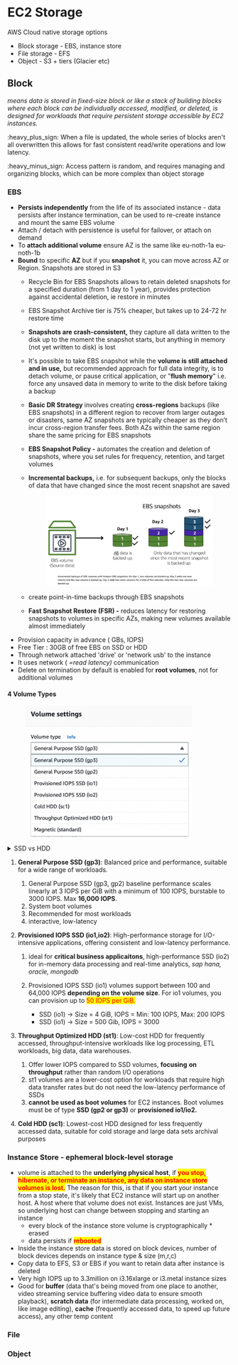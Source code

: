 # EC2 Storage

AWS Cloud native storage options

* Block storage - EBS, instance store
* File storage - EFS
* Object - S3 + tiers (Glacier etc)

## Block

_means data is stored in fixed-size block or like a stack of building blocks where each block can be individually accessed, modified, or deleted, is designed for workloads that require persistent storage accessible by EC2 instances._

:heavy\_plus\_sign: When a file is updated, the whole series of blocks aren't all overwritten this allows for fast consistent read/write operations and low latency.

:heavy\_minus\_sign: Access pattern is random, and requires managing and organizing blocks, which can be more complex than object storage

### EBS&#x20;

* **Persists independently** from the life of its associated instance - data persists after instance termination, can be used to re-create instance and mount the same EBS volume
* Attach / detach with persistence is useful for failover, or attach on demand
* To **attach additional volume**  ensure AZ is the same like eu-noth-1a eu-noth-1b
* **Bound** to specific **AZ** but if you **snapshot** it, you can move across AZ or Region. Snapshots are stored in S3
  * Recycle Bin for EBS Snapshots allows to retain deleted snapshots for a specified duration (from 1 day to 1 year), provides protection against accidental deletion, ie restore in minutes
  * EBS Snapshot Archive tier is 75% cheaper, but takes up to 24-72 hr restore time
  * **Snapshots are crash-consistent,** they capture all data written to the disk up to the moment the snapshot starts, but anything in memory (not yet written to disk) is lost
  * It's possible to take EBS snapshot while the **volume is still attached and in use,** but recommended approach for full data integrity, is to detach volume, or pause critical application, or "**flush memory**" i.e. force any unsaved data in memory to write to the disk before taking a backup
  * **Basic DR Strategy** involves creating **cross-regions** backups (like EBS snapshots) in a different region to recover from larger outages or disasters, same AZ snapshots are typically cheaper as they don’t incur cross-region transfer fees. Both AZs within the same region share the same pricing for EBS snapshots
  * **EBS Snapshot Policy -** automates the creation and deletion of snapshots, where you set rules for frequency, retention, and target volumes
  *   **Incremental backups,** i.e. for subsequent backups, only the blocks of data that have changed since the most recent snapshot are saved

      <div align="left">

      <figure><img src="../../.gitbook/assets/Screenshot 2024-11-04 at 13.19.04.png" alt="" width="375"><figcaption></figcaption></figure>

      </div>
  * create point-in-time backups through EBS snapshots
  * **Fast Snapshot Restore (FSR) -** reduces latency for restoring snapshots to volumes in specific AZs, making new volumes available almost immediately
* Provision capacity in advance ( GBs, IOPS)
* Free Tier : 30GB of free EBS on SSD or HDD
* Through network attached  'drive' or 'network usb'  to the instance
* It uses network ( _=read latency)_ communication
* Delete on termination by default is enabled for **root volumes**, not for additional volumes

#### **4 Volume Types**

<div align="left">

<figure><img src="../../.gitbook/assets/Screenshot 2024-11-04 at 12.01.28.png" alt="" width="375"><figcaption></figcaption></figure>

</div>



<details>

<summary>SSD vs HDD</summary>

Volumes using _solid-state drive (SSD)_ and the older spinning _hard drives (HDDs)_.

* **SSD**: Faster, electronic, ideal for quick access and performance-sensitive applications.
  * Good for high-performance workloads
  * **Small, Frequent Operations**: Ideal for applications requiring many small, frequent read/write operations, such as databases and transactional workloads.
  * **Speed**: Much faster access times because there are no moving parts; data retrieval is instantaneous.
* **HDD**: Slower, mechanical, good for large data storage.
  * Good for large, infrequently accessed data.
  * **Speed**: Slower access times due to mechanical parts (spinning disks and moving read/write heads).

<img src="../../.gitbook/assets/Screenshot 2024-11-04 at 14.10.53.png" alt="" data-size="original">



</details>



1. **General Purpose SSD (gp3)**: Balanced price and performance, suitable for a wide range of workloads.
   1. General Purpose SSD (gp3, gp2) baseline performance scales linearly at 3 IOPS per GiB with a minimum of 100 IOPS, burstable to 3000 IOPS. Max **16,000 IOPS**.
   2. System boot volumes
   3. Recommended for most workloads
   4. interactive, low-latency
2. **Provisioned IOPS SSD (io1,io2)**: High-performance storage for I/O-intensive applications, offering consistent and low-latency performance.
   1. ideal for **critical business applicaitons**, high-performance SSD (io2) for in-memory data processing and real-time analytics, _sap hana, oracle, mongodb_
   2.  Provisioned IOPS SSD (io1) volumes support between 100 and 64,000 IOPS **depending on the volume size**. For io1 volumes, you can provision up to <mark style="color:red;">50 IOPS per GiB.</mark>&#x20;

       * SSD (io1) -> Size = 4 GiB, IOPS = Min: 100 IOPS, Max: 200 IOPS
       * SSD (io1) -> Size = 500 Gib, IOPS = 3000


3. **Throughput Optimized HDD (st1)**: Low-cost HDD for frequently accessed, throughput-intensive workloads like log processing, ETL workloads, big data, data warehouses.
   1. Offer lower IOPS compared to SSD volumes, **focusing** **on throughput** rather than random I/O operations
   2. st1 volumes are a lower-cost option for workloads that require high data transfer rates but do not need the low-latency performance of SSDs
   3. **cannot be used as boot volumes** for EC2 instances. Boot volumes must be of type **SSD (gp2 or gp3)** or **provisioned io1/io2.**
4. **Cold HDD (sc1)**: Lowest-cost HDD designed for less frequently accessed data, suitable for cold storage and large data sets archival purposes

### Instance Store - ephemeral block-level storage

* volume is attached to the **underlying physical host**, if <mark style="color:red;">**you stop, hibernate, or terminate an instance, any data on instance store volumes is lost.**</mark> The reason for this, is that if you start your instance from a stop state, it's likely that EC2 instance will start up on another host. A host where that volume does not exist. Instances are just VMs, so underlying host can change between stopping and starting an instance
  * every block of the instance store volume is cryptographically \* erased
  * data persists if <mark style="color:red;">**rebooted**</mark>
* Inside the instance store data is stored on block devices, number of block devices depends on instance type & size (m,r,c)
* Copy data to EFS, S3 or EBS if you want to retain data after instance is deleted
* Very high IOPS up to 3.3million on i3.16xlarge or i3.metal instance sizes
* Good for **buffer** (data that's being moved from one place to another, video streaming service buffering video data to ensure smooth playback), **scratch data** (for intermediate data processing, worked on, like image editing), **cache** (frequently accessed data, to speed up future access), any other temp content

### File



### Object







